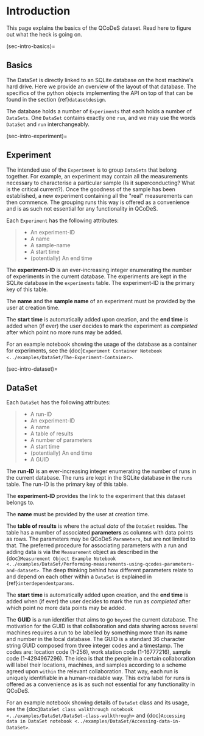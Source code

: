 ```{highlight} python
```

# Introduction

This page explains the basics of the QCoDeS dataset. Read here to figure out what the heck is going on.

(sec-intro-basics)=

## Basics

The DataSet is directly linked to an SQLite database on the host machine's hard drive. Here we provide an overview of the layout of that database.
The specifics of the python objects implementing the API on top of that can be found in the section {ref}`datasetdesign`.

The database holds a number of `Experiments` that each holds a number of `DataSets`. One `DataSet` contains exactly one `run`, and we may use the words `DataSet` and `run` interchangeably.

(sec-intro-experiment)=

## Experiment

The intended use of the `Experiment` is to group `DataSets` that belong together. For example, an experiment may contain all the measurements necessary to characterise a particular sample (Is it superconducting? What is the critical current?). Once the goodness of the sample has been established, a new experiment containing all the "real" measurements can then commence. The grouping runs this way is offered as a convenience and is as such not essential for any functionality in QCoDeS.

Each `Experiment` has the following attributes:

> - An experiment-ID
> - A name
> - A sample-name
> - A start time
> - (potentially) An end time

The **experiment-ID** is an ever-increasing integer enumerating the number of experiments in the current database. The experiments are kept in the SQLite database in the `experiments` table. The experiment-ID is the primary key of this table.

The **name** and the **sample name** of an experiment must be provided by the user at creation time.

The **start time** is automatically added upon creation, and the **end time** is added when (if ever) the user decides to mark the experiment as *completed* after which point no more runs may be added.

For an example notebook showing the usage of the database as a container for experiments, see the {doc}`Experiment Container Notebook <../examples/DataSet/The-Experiment-Container>`.

(sec-intro-dataset)=

## DataSet

Each `DataSet` has the following attributes:

> - A run-ID
> - An experiment-ID
> - A name
> - A table of results
> - A number of parameters
> - A start time
> - (potentially) An end time
> - A GUID

The **run-ID** is an ever-increasing integer enumerating the number of runs in the current database. The runs are kept in the SQLite database in the `runs` table. The run-ID is the primary key of this table.

The **experiment-ID** provides the link to the experiment that this dataset belongs to.

The **name** must be provided by the user at creation time.

The **table of results** is where the actual *data* of the `DataSet` resides. The table has a number of associated **parameters** as columns with data points as rows. The parameters may be QCoDeS `Parameters`, but are not limited to that. The preferred procedure for associating parameters with a run and adding data is via the `Measurement` object as described in the {doc}`Measurement Object Example Notebook <../examples/DataSet/Performing-measurements-using-qcodes-parameters-and-dataset>`. The deep thinking behind how different parameters relate to and depend on each other within a `DataSet` is explained in {ref}`interdependentparams`.

The **start time** is automatically added upon creation, and the **end time** is added when (if ever) the user decides to mark the run as *completed* after which point no more data points may be added.

The **GUID** is a run identifier that aims to go `beyond` the current database. The motivation for the GUID is that collaboration and data sharing across several machines requires a run to be labelled by something more than its name and number in the local database. The GUID is a standard 36 character string GUID composed from three integer codes and a timestamp. The codes are: location code (1-256), work station code (1-16777216), sample code (1-4294967296). The idea is that the people in a certain collaboration will label their locations, machines, and samples according to a scheme agreed upon `within` the relevant collaboration. That way, each run is uniquely identifiable in a human-readable way. This extra label for runs is offered as a convenience as is as such not essential for any functionality in QCoDeS.

For an example notebook showing details of `DataSet` class and its usage, see the {doc}`DataSet class walkthrough notebook <../examples/DataSet/DataSet-class-walkthrough>` and {doc}`Accessing data in DataSet notebook <../examples/DataSet/Accessing-data-in-DataSet>`.
